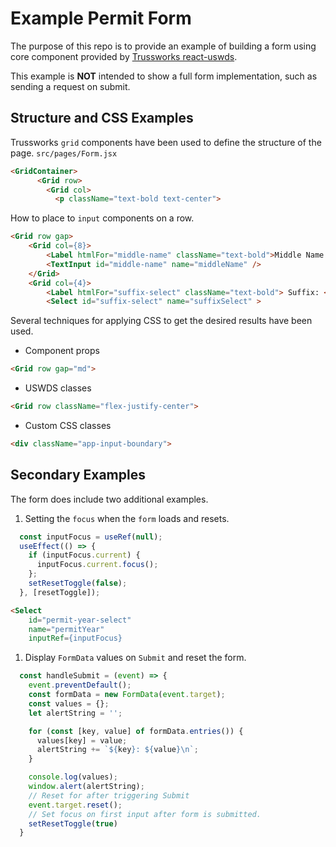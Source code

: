 # Example Permit Form

The purpose of this repo is to provide an example of building a form using core component provided by [Trussworks react-uswds](https://github.com/trussworks/react-uswds).

This example is __NOT__ intended to show a full form implementation, such as sending a request on submit.

## Structure and CSS Examples

Trussworks `grid` components have been used to define the structure of the page.
`src/pages/Form.jsx`

```html
<GridContainer>
      <Grid row>
        <Grid col>
          <p className="text-bold text-center">
```

How to place to `input` components on a row.
```html
<Grid row gap>
    <Grid col={8}>
        <Label htmlFor="middle-name" className="text-bold">Middle Name:</Label>
        <TextInput id="middle-name" name="middleName" />
    </Grid>
    <Grid col={4}>
        <Label htmlFor="suffix-select" className="text-bold"> Suffix: </Label>
        <Select id="suffix-select" name="suffixSelect" >
```                    

Several techniques for applying CSS to get the desired results have been used.

- Component props
```html
<Grid row gap="md">
```
- USWDS classes
```html
<Grid row className="flex-justify-center">
```

- Custom CSS classes
```html
<div className="app-input-boundary">
```

## Secondary Examples

The form does include two additional examples.

1. Setting the `focus` when the `form` loads and resets.

```js
  const inputFocus = useRef(null);
  useEffect(() => {
    if (inputFocus.current) {
      inputFocus.current.focus();
    };
    setResetToggle(false);
  }, [resetToggle]);
```

```html
<Select
    id="permit-year-select"
    name="permitYear"
    inputRef={inputFocus}
```
1. Display `FormData` values on `Submit` and reset the form.
```js
  const handleSubmit = (event) => {
    event.preventDefault();
    const formData = new FormData(event.target);
    const values = {};
    let alertString = '';

    for (const [key, value] of formData.entries()) {
      values[key] = value;
      alertString += `${key}: ${value}\n`;
    }

    console.log(values);
    window.alert(alertString);
    // Reset for after triggering Submit
    event.target.reset();
    // Set focus on first input after form is submitted.
    setResetToggle(true)
  }
```
